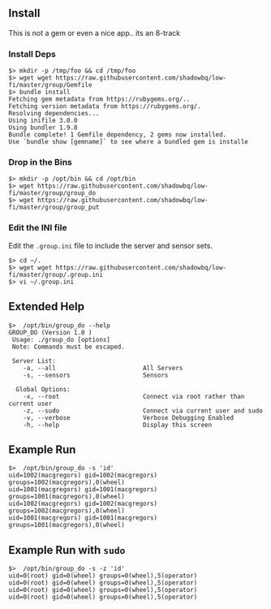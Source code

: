## Install 

This is not a gem or even a nice app.. its an 8-track 

### Install Deps

```shell
$> mkdir -p /tmp/foo && cd /tmp/foo
$> wget wget https://raw.githubusercontent.com/shadowbq/low-fi/master/group/Gemfile
$> bundle install
Fetching gem metadata from https://rubygems.org/..
Fetching version metadata from https://rubygems.org/.
Resolving dependencies...
Using inifile 3.0.0
Using bundler 1.9.8
Bundle complete! 1 Gemfile dependency, 2 gems now installed.
Use `bundle show [gemname]` to see where a bundled gem is installe
```
### Drop in the Bins
```shell
$> mkdir -p /opt/bin && cd /opt/bin
$> wget https://raw.githubusercontent.com/shadowbq/low-fi/master/group/group_do
$> wget https://raw.githubusercontent.com/shadowbq/low-fi/master/group/group_put
```

### Edit the INI file

Edit the `.group.ini` file to include the server and sensor sets.

```shell
$> cd ~/.
$> wget wget https://raw.githubusercontent.com/shadowbq/low-fi/master/group/.group.ini
$> vi ~/.group.ini
```

## Extended Help

```shell
$>  /opt/bin/group_do --help
GROUP_DO (Version 1.0 )
 Usage: ./group_do [options] 
 Note: Commands must be escaped.

 Server List:
    -a, --all                        All Servers
    -s, --sensors                    Sensors

  Global Options:
    -x, --root                       Connect via root rather than current user
    -z, --sudo                       Connect via current user and sudo
    -v, --verbose                    Verbose Debugging Enabled
    -h, --help                       Display this screen
```

## Example Run

```shell
$>  /opt/bin/group_do -s 'id'
uid=1002(macgregors) gid=1002(macgregors) groups=1002(macgregors),0(wheel)
uid=1001(macgregors) gid=1001(macgregors) groups=1001(macgregors),0(wheel)
uid=1002(macgregors) gid=1002(macgregors) groups=1002(macgregors),0(wheel)
uid=1001(macgregors) gid=1001(macgregors) groups=1001(macgregors),0(wheel)
```

## Example Run with `sudo` 

```shell
$>  /opt/bin/group_do -s -z 'id'
uid=0(root) gid=0(wheel) groups=0(wheel),5(operator)
uid=0(root) gid=0(wheel) groups=0(wheel),5(operator)
uid=0(root) gid=0(wheel) groups=0(wheel),5(operator)
uid=0(root) gid=0(wheel) groups=0(wheel),5(operator)
```

